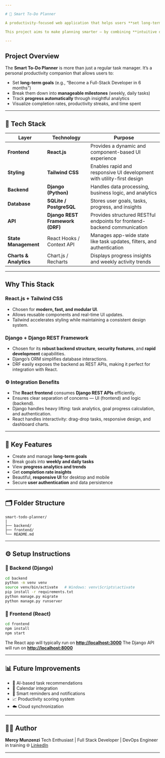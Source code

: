 ```yaml
---

# 🧠 Smart To-Do Planner

A productivity-focused web application that helps users **set long-term goals**, **break them into smaller daily/weekly tasks**, and **analyze their progress** over time.

This project aims to make planning smarter — by combining **intuitive design**, **data-driven insights**, and **automation** to help users stay consistent with their goals.

---
```


## Project Overview

The **Smart To-Do Planner** is more than just a regular task manager.
It’s a personal productivity companion that allows users to:

* Set **long-term goals** (e.g., “Become a Full-Stack Developer in 6 months”)
* Break them down into **manageable milestones** (weekly, daily tasks)
* Track **progress automatically** through insightful analytics
* Visualize completion rates, productivity streaks, and time spent

---

## 🧩 Tech Stack

| Layer                  | Technology                      | Purpose                                                                  |
| ---------------------- | ------------------------------- | ------------------------------------------------------------------------ |
| **Frontend**           | **React.js**                    | Provides a dynamic and component-based UI experience                     |
| **Styling**            | **Tailwind CSS**                | Enables rapid and responsive UI development with utility-first design    |
| **Backend**            | **Django (Python)**             | Handles data processing, business logic, and analytics                   |
| **Database**           | **SQLite / PostgreSQL**         | Stores user goals, tasks, progress, and insights                         |
| **API**                | **Django REST Framework (DRF)** | Provides structured RESTful endpoints for frontend-backend communication |
| **State Management**   | React Hooks / Context API       | Manages app-wide state like task updates, filters, and authentication    |
| **Charts & Analytics** | Chart.js / Recharts             | Displays progress insights and weekly activity trends                    |

---

## Why This Stack

### React.js + Tailwind CSS

* Chosen for **modern, fast, and modular UI**.
* Allows reusable components and real-time UI updates.
* Tailwind accelerates styling while maintaining a consistent design system.

### Django + Django REST Framework

* Chosen for its **robust backend structure**, **security features**, and **rapid development** capabilities.
* Django’s ORM simplifies database interactions.
* DRF easily exposes the backend as REST APIs, making it perfect for integration with React.

### ⚙️ Integration Benefits

* The **React frontend** consumes **Django REST APIs** efficiently.
* Ensures clear separation of concerns — UI (frontend) and logic (backend).
* Django handles heavy lifting: task analytics, goal progress calculation, and authentication.
* React handles interactivity: drag-drop tasks, responsive design, and dashboard charts.

---

## 🧾 Key Features

- Create and manage **long-term goals**
-  Break goals into **weekly and daily tasks**
-  View **progress analytics and trends**
-  Get **completion rate insights**
-  Beautiful, **responsive UI** for desktop and mobile
-  Secure **user authentication** and data persistence

---

## 🗂️ Folder Structure

```
smart-todo-planner/
|
├── backend/
├── frontend/
└── README.md
```

---

## ⚙️ Setup Instructions

### 🔹 Backend (Django)

```bash
cd backend
python -m venv venv
source venv/bin/activate   # Windows: venv\Scripts\activate
pip install -r requirements.txt
python manage.py migrate
python manage.py runserver
```

### 🔹 Frontend (React)

```bash
cd frontend
npm install
npm start
```

The React app will typically run on **[http://localhost:3000](http://localhost:3000)**
The Django API will run on **[http://localhost:8000](http://localhost:8000)**

---

## 📊 Future Improvements

* 🧩 AI-based task recommendations
* 📅 Calendar integration
* 🔔 Smart reminders and notifications
* 📈 Productivity scoring system
* ☁️ Cloud synchronization

---

## 👩‍💻 Author

**Mercy Munzenzi**
Tech Enthusiast | Full Stack Developer | DevOps Engineer in training
🌐 [LinkedIn](https://www.linkedin.com/in/mercy-munzenzi-183056362/)

---


